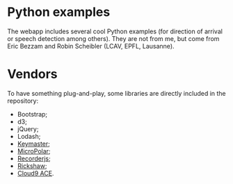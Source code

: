 # Python examples

The webapp includes several cool Python examples (for direction of arrival or speech detection among others).
They are not from me, but come from Eric Bezzam and Robin Scheibler (LCAV, EPFL, Lausanne).


# Vendors

To have something plug-and-play, some libraries are directly included in the repository:

* Bootstrap;
* d3;
* jQuery;
* Lodash;
* [Keymaster](https://github.com/madrobby/keymaster);
* [MicroPolar](http://micropolar.org/);
* [Recorderjs](https://github.com/mattdiamond/Recorderjs);
* [Rickshaw](http://code.shutterstock.com/rickshaw/);
* [Cloud9 ACE](https://ace.c9.io).
